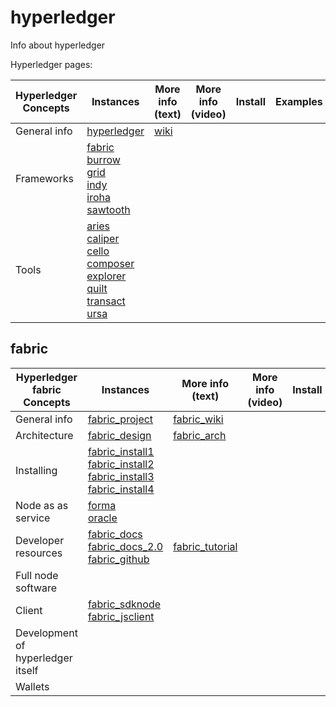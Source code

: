 # hyperledger
Info about hyperledger


Hyperledger pages:

 
| Hyperledger Concepts      | Instances                | More info (text) | More info (video) |   Install  |  Examples |
| ---------------           |  ---------               | ---------       | ---------          | ---------  |  -------- | 
| General info              | [hyperledger]            | [wiki]
| Frameworks                | [fabric]<br>[burrow]<br>[grid]<br>[indy]<br>[iroha]<br>[sawtooth]
| Tools                     | [aries]<br>[caliper]<br>[cello]<br>[composer]<br>[explorer]<br>[quilt]<br>[transact]<br>[ursa]

[hyperledger]:  https://www.hyperledger.org/projects
[wiki]: https://wiki.hyperledger.org

[fabric]:   #fabric
[burrow]:   https://www.hyperledger.org/projects/hyperledger-burrow
[grid]:     https://www.hyperledger.org/projects/grid
[indy]:     https://www.hyperledger.org/projects/hyperledger-indy
[iroha]:    https://www.hyperledger.org/projects/iroha
[sawtooth]: https://www.hyperledger.org/projects/sawtooth

[aries]:    https://www.hyperledger.org/projects/aries
[caliper]:  https://www.hyperledger.org/projects/caliper
[cello]:    https://www.hyperledger.org/projects/cello
[composer]: https://www.hyperledger.org/projects/composer
[explorer]: https://www.hyperledger.org/projects/explorer
[quilt]:    https://www.hyperledger.org/projects/quilt
[transact]: https://www.hyperledger.org/projects/transact
[ursa]:     https://www.hyperledger.org/projects/ursa


## fabric
| Hyperledger fabric Concepts      | Instances                                             | More info (text) | More info (video) |   Install  |  Examples |
| ---------------                  |  ---------                                            | ---------       | ---------          | ---------  |  -------- | 
| General info                     | [fabric_project]                                      | [fabric_wiki]
| Architecture                     | [fabric_design]                                       | [fabric_arch]
| Installing                       | [fabric_install1]<br>[fabric_install2]<br>[fabric_install3]<br>[fabric_install4]
| Node as as service               | [forma]<br>[oracle]
| Developer resources              | [fabric_docs]<br>[fabric_docs_2.0]<br>[fabric_github] | [fabric_tutorial]
| Full node software               | 
| Client                           | [fabric_sdknode]<br>[fabric_jsclient]
| Development of hyperledger itself| 
| Wallets
 
[fabric_project]:   https://www.hyperledger.org/projects/fabric
[fabric_wiki]:      https://wiki.hyperledger.org/display/fabric/Hyperledger+Fabric
[fabric_design]:    https://wiki.hyperledger.org/display/fabric/Design+Documents

[fabric_docs]:      https://hyperledger-fabric.readthedocs.io/en/release-1.4/
[fabric_docs_2.0]:  https://hyperledger-fabric.readthedocs.io/en/latest/
[fabric_github]:    https://github.com/hyperledger/fabric

[fabric_install1]:  https://ablockchainbuddy.blogspot.com/p/a-blockchain-buddy-start-with.html
[fabric_install2]:  https://hackernoon.com/hyperledger-fabric-installation-guide-74065855eca9
[fabric_install3]:  https://www.techrepublic.com/article/how-to-install-hyperledger-fabric-on-ubuntu/
[fabric_install4]:  https://makandracards.com/fabric/57573-hyperledger-fabric-in-windows-10-wsl

[forma]:            https://worldsibu.tech/forma/
[oracle]:           https://cloud.oracle.com/en_US/blockchain


[fabric_arch]:      https://www.serial-coder.com/post/demystifying-hyperledger-fabric-fabric-architecture/

[fabric_jsclient]:  https://www.npmjs.com/package/fabric-client
[fabric_sdknode]:   https://fabric-sdk-node.github.io/release-1.4/index.html
[fabric_tutorial]:  https://blockgeeks.com/guides/hyperledger-fabric-tutorial-part-1/